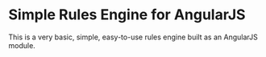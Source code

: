 Simple Rules Engine for AngularJS
===========================

This is a very basic, simple, easy-to-use rules engine built as an AngularJS module.


